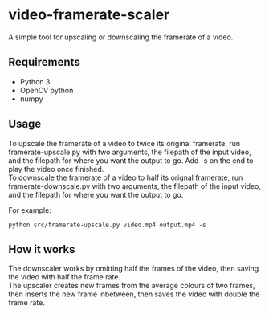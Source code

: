 # video-framerate-scaler

A simple tool for upscaling or downscaling the framerate of a video.

## Requirements

- Python 3
- OpenCV python
- numpy

## Usage

To upscale the framerate of a video to twice its original framerate, run framerate-upscale.py with two arguments, the filepath of the input video, and the filepath for where you want the output to go. Add -s on the end to play the video once finished.  
To downscale the framerate of a video to half its orignal framerate, run framerate-downscale.py with two arguments, the filepath of the input video, and the filepath for where you want the output to go.

For example:

    python src/framerate-upscale.py video.mp4 output.mp4 -s

## How it works

The downscaler works by omitting half the frames of the video, then saving the video with half the frame rate.  
The upscaler creates new frames from the average colours of two frames, then inserts the new frame inbetween, then saves the video with double the frame rate.
